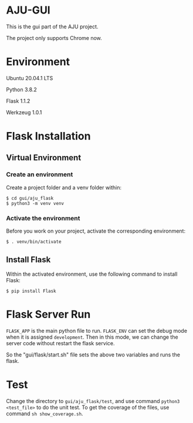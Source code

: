 # AJU-GUI

This is the gui part of the AJU project. 

The project only supports Chrome now.


# Environment
Ubuntu 20.04.1 LTS

Python 3.8.2

Flask 1.1.2

Werkzeug 1.0.1

# Flask Installation

## Virtual Environment
### Create an environment
Create a project folder and a venv folder within:

```
$ cd gui/aju_flask
$ python3 -m venv venv
```

### Activate the environment
Before you work on your project, activate the corresponding environment:
```
$ . venv/bin/activate
```

## Install Flask
Within the activated environment, use the following command to install Flask:
```
$ pip install Flask
```

# Flask Server Run
`FLASK_APP` is the main python file to run.
`FLASK_ENV` can set the debug mode when it is assigned `development`. Then in this mode, we can change the server code without restart the flask service.

So the "gui/flask/start.sh" file sets the above two variables and runs the flask.

# Test
Change the directory to `gui/aju_flask/test`, and use command `python3 <test_file>` to do the unit test.
To get the coverage of the files, use command `sh show_coverage.sh`.
